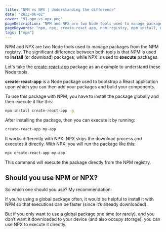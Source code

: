 ```yaml
---
title: "NPM vs NPX | Understanding the difference"
date: "2022-06-02"
cover: "91-npm-vs-npx.png"
pageDescription: "NPM and NPX are two Node tools used to manage packages from the NPM registry. Learn about their differences in this article"
pageKeywords: "npm, npx, create-react-app, npm registry, npm install, download packages, install packages"
tags: ["npm"]
---
```


NPM and NPX are two Node tools used to manage packages from the NPM registry. The significant difference between both tools is that NPM is used to **install** (or download) packages, while NPX is used to **execute** packages.

Let's take the [create-react-app](https://www.npmjs.com/package/create-react-app) package as an example to understand these Node tools.

**create-react-app** is a Node package used to bootstrap a React application upon which you can then add your packages and build your components.

To use this package with NPM, you have to install the package globally and then execute it like this:

```bash
npm install create-react-app -g
```

After installing the package, then you can execute it by running:

```bash
create-react-app my-app
```

It works differently with NPX. NPX skips the download process and executes it directly. With NPX, you will run the package like this:

```bash
npx create-react-app my-app
```

This command will execute the package directly from the NPM registry.

## Should you use NPM or NPX?

So which one should you use? My recommendation:

If you’re using a global package often, it would be helpful to install it with NPM so that executions can be faster (since it’s already downloaded).

But if you only want to use a global package one time (or rarely), and you don’t want it downloaded to your device (and also occupy storage), you can use NPX to execute it directly.
